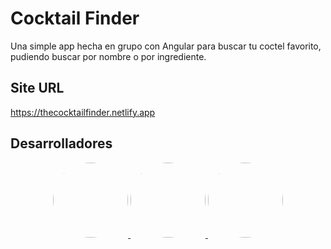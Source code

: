# Cocktail Finder

Una simple app hecha en grupo con Angular para buscar tu coctel favorito, pudiendo buscar por nombre o por ingrediente.


## Site URL

https://thecocktailfinder.netlify.app

## Desarrolladores

<div align="center"> 
  <a href="https://github.com/cristinagdev">
    <img style="border-radius: 100px;" src="https://avatars.githubusercontent.com/u/91671557?v=4" width=120/>
  </a>
  <a href="https://github.com/JonathanSimonS">
    <img style="border-radius: 100px;" src="https://avatars.githubusercontent.com/u/56316451?v=4" width=120/>
  </a>
  <a href="https://github.com/antoni0ps">
    <img style="border-radius: 100px;" src="https://avatars.githubusercontent.com/u/79004977?v=4" width=120/>
  </a>
</div>
